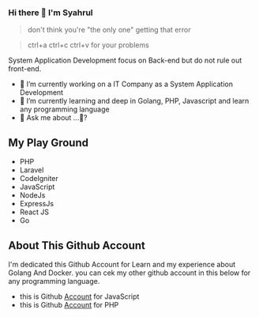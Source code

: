 ### Hi there 👋 I'm Syahrul

> don't think you're "the only one" getting that error

> ctrl+a ctrl+c ctrl+v for your problems

System Application Development focus on Back-end but do not rule out front-end.

- 🔭  I’m currently working on a IT Company as a System Application Development
- 🌱  I’m currently learning and deep in Golang, PHP, Javascript and learn any programming language
- 💬 Ask me about ...🤔?

## My Play Ground

- PHP
- Laravel
- CodeIgniter
- JavaScript
- NodeJs
- ExpressJs
- React JS
- Go

## About This Github Account

I'm dedicated this Github Account for Learn and my experience about Golang And Docker. you can cek my other github account in this below for any programming language.
- this is Github [Account](https://github.com/syahrul-25) for JavaScript
- this is Github [Account](https://github.com/arul-25) for PHP


<!--
**Syahrul25arul/Syahrul25Arul** is a ✨ _special_ ✨ repository because its `README.md` (this file) appears on your GitHub profile.

Here are some ideas to get you started:

- 🔭 I’m currently working on ...
- 🌱 I’m currently learning ...
- 👯 I’m looking to collaborate on ...
- 🤔 I’m looking for help with ...
- 💬 Ask me about ...
- 📫 How to reach me: ...
- 😄 Pronouns: ...
- ⚡ Fun fact: ...
-->
